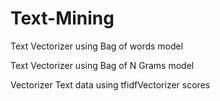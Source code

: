 # Text-Mining

Text Vectorizer using Bag of words model

Text Vectorizer using Bag of N Grams model

Vectorizer Text data using tfidfVectorizer scores

